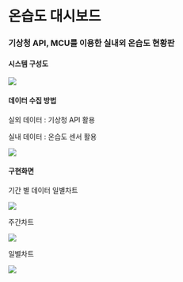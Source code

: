 # 온습도 대시보드

### 기상청 API, MCU를 이용한 실내외 온습도 현황판



#### 시스템 구성도

![](.\img\시스템구성.png)



####  데이터 수집 방법

실외 데이터 : 기상청 API 활용

실내 데이터 : 온습도 센서 활용

![](.\img\MCU구성.PNG)



#### 구현화면

기간 별 데이터 일별차트

![](.\img\1.png)



주간차트

![](.\img\2.png)



일별차트

![](.\img\3.png)